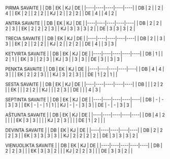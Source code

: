 
PIRMA SAVAITE
|    | DB | EK | KJ | DE |
|----|----|----|----|----|
| DB | 2  |    | 2  | 4  |
| EK | 2  |    | 2  | 2  |
| KJ | 2  |    | 2  | 2  |
| DE | 4  |    | 4  | 2  |


ANTRA SAVAITE
|    | DB | EK | KJ | DE |
|----|----|----|----|----|
| DB | 2  | 2  | 2  | 3  |
| EK | 2  | 2  | 2  | 3  |
| KJ | 3  | 3  | 3  | 2  |
| DE | 3  | 3  | 3  | 2  |


TRECIA SAVAITE
|    | DB | EK | KJ | DE |
|----|----|----|----|----|
| DB | 2  |    | 3  | 3  |
| EK | 2  |    | 2  | 2  |
| KJ | 2  |    | 2  | 2  |
| DE | 4  |    | 3  | 3  |

KETVIRTA SAVAITE
|    | DB | EK | KJ | DE |
|----|----|----|----|----|
| DB | 1  |    | 2  | 1  |
| EK | 3  |    | 2  | 3  |
| KJ | 3  |    | 3  | 3  |
| DE | 3  |    | 3  | 3  |

PENKTA SAVAITE
|    | DB | EK | KJ | DE |
|----|----|----|----|----|
| DB | 4  | 4  | 3  |    |
| EK | 2  | 2  | 3  |    |
| KJ | 3  | 2  | 3  |    |
| DE | 1  | 2  | 1  |    |

SESTA SAVAITE
|    | DB | EK | KJ | DE |
|----|----|----|----|----|
| DB |    |    | 2  | 2  |
| EK |    |    | 2  | 2  |
| KJ |    |    | 2  | 3  |
| DE |    |    | 4  | 3  |

SEPTINTA SAVAITE
|    | DB | EK | KJ | DE |
|----|----|----|----|----|
| DB | -  | -  | 3  | 3  |
| EK | -  | -  | 1  | 1  |
| KJ | -  | -  | 3  | 3  |
| DE | -  | -  | 3  | 3  |

AŠTUNTA SAVAITE
|    | DB | EK | KJ | DE |
|----|----|----|----|----|
| DB | 4  | 2  |    |    |
| EK | 3  | 3  |    |    |
| KJ | 2  | 3  |    |    |
| DE | 1  | 2  |    |    |

DEVINTA SAVAITE
|    | DB | EK | KJ | DE |
|----|----|----|----|----|
| DB | 2  | 2  | 2  | 3  |
| EK | 3  | 3  | 3  | 3  |
| KJ | 2  | 2  | 2  | 2  |
| DE | 3  | 3  | 3  | 2  |

VIENUOLIKTA SAVAITE
|    | DB | EK | KJ | DE |
|----|----|----|----|----|
| DB | 2  | 2  | 3  |    |
| EK | 3  | 3  | 2  |    |
| KJ | 2  | 2  | 3  |    |
| DE | 3  | 3  | 2  |    |
